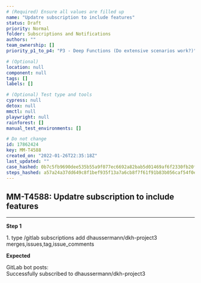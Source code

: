 ```yaml
---
# (Required) Ensure all values are filled up
name: "Updatre subscription to include features"
status: Draft
priority: Normal
folder: Subscriptions and Notifications
authors: ""
team_ownership: []
priority_p1_to_p4: "P3 - Deep Functions (Do extensive scenarios work?)"

# (Optional)
location: null
component: null
tags: []
labels: []

# (Optional) Test type and tools
cypress: null
detox: null
mmctl: null
playwright: null
rainforest: []
manual_test_environments: []

# Do not change
id: 17862424
key: MM-T4588
created_on: "2022-01-26T22:35:18Z"
last_updated: ""
case_hashed: 0b7c5fb9690dee535b55a9f077ec6692a82bab5d01469af6f2330fb20f53535ef748a46a6639cfadc8fe520880393aba
steps_hashed: a57a24a37dd649c8f1bef935f13a7a6cb8f7f61f91b83b056caf54f0e26de2bcded3ccb7f4c968f431dd4294a20edd10
---
```


<!-- (Auto-generated) Based on frontmatter's "key" and "name" -->

## MM-T4588: Updatre subscription to include features

---

**Step 1**

1\. type /gitlab subscriptions add dhaussermann/dkh-project3 merges,issues,tag,issue\_comments

**Expected**

GitLab bot posts:\
Successfully subscribed to dhaussermann/dkh-project3
